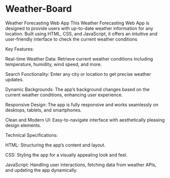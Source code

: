 # Weather-Board
Weather Forecasting Web App  This Weather Forecasting Web App is designed to provide users with up-to-date weather information for any location. Built using HTML, CSS, and JavaScript, it offers an intuitive and user-friendly interface to check the current weather conditions

Key Features:

Real-time Weather Data: Retrieve current weather conditions including temperature, humidity, wind speed, and more.

Search Functionality: Enter any city or location to get precise weather updates.

Dynamic Backgrounds: The app’s background changes based on the current weather conditions, enhancing user experience.

Responsive Design: The app is fully responsive and works seamlessly on desktops, tablets, and smartphones.

Clean and Modern UI: Easy-to-navigate interface with aesthetically pleasing design elements.

Technical Specifications:

HTML: Structuring the app’s content and layout.

CSS: Styling the app for a visually appealing look and feel.

JavaScript: Handling user interactions, fetching data from weather APIs, and updating the app dynamically.
